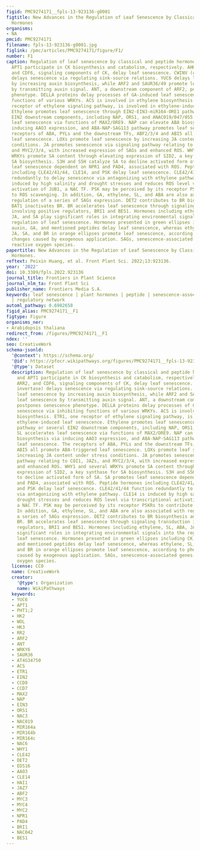 ```yaml
---
figid: PMC9274171__fpls-13-923136-g0001
figtitle: New Advances in the Regulation of Leaf Senescence by Classical and Peptide
  Hormones
organisms:
- NA
pmcid: PMC9274171
filename: fpls-13-923136-g0001.jpg
figlink: /pmc/articles/PMC9274171/figure/F1/
number: F1
caption: Regulation of leaf senescence by classical and peptide hormones. IPT and
  APT1 participate in CK biosynthesis and catabolism, respectively. AHK2/3/4, ARR2,
  and CDF6, signaling components of CK, delay leaf senescence. CWINV (cell-wall invertase)
  delays senescence via regulating sink-source relations. YUC6 delays leaf senescence
  by increasing auxin biosynthesis, while ARF2 and SAUR36/49 promote leaf senescence
  by transmitting auxin signal. ANT, a downstream component of ARF2, postpones senescence
  phenotype. DELLA proteins delay processes of GA-induced leaf senescence via inhibiting
  functions of various WRKYs. ACS is involved in ethylene biosynthesis. ETR1, one
  receptor of ethylene signaling pathway, is involved in ethylene-induced leaf senescence.
  Ethylene promotes leaf senescence through EIN2-EIN3-miR164-ORE1 pathway or several
  EIN2 downstream components, including NAP, ORS1, and ANAC019/047/055. SL accelerates
  leaf senescence via functions of MAX2/ORE9. NAP can elevate ABA biosynthesis via
  inducing AAO3 expression, and ABA-NAP-SAG113 pathway promotes leaf senescence. The
  receptors of ABA, PYLs and the downstream TFs, ABF2/3/4 and ABI5 all promote ABA-triggered
  leaf senescence. LOXs promote leaf senescence by increasing JA content under stress
  conditions. JA promotes senescence via signaling pathway relating to COI1, JAZs,
  and MYC2/3/4, with increased expression of SAGs and enhanced ROS. WHY1 and several
  WRKYs promote SA content through elevating expression of SID2, a key synthase for
  SA biosynthesis. S3H and S5H catalyze SA to decline activated form of SA. SA promotes
  leaf senescence dependent on NPR1 and PAD4, associated with ROS. Peptide hormones
  including CLE42/41/44, CLE14, and PSK delay leaf senescence. CLE42/41/44 function
  redundantly to delay senescence via antagonizing with ethylene pathway. CLE14 is
  induced by high salinity and drought stresses and reduces ROS level via transcriptional
  activation of JUB1, a NAC TF. PSK may be perceived by its receptor PSKRs to contribute
  to ROS scavenging. In addition, GA, ethylene, SL, and ABA are also associated with
  regulation of a series of SAGs expression. DET2 contributes to BR biosynthesis and
  BAT1 inactivates BR. BR accelerates leaf senescence through signaling transduction
  involving positive regulators, BRI1 and BES1. Hormones including ethylene, SL, ABA,
  JA, and SA play significant roles in integrating environmental signals into the
  regulation of leaf senescence. Hormones presented in green ellipses including CK,
  auxin, GA, and mentioned peptides delay leaf senescence, whereas ethylene, SL, ABA,
  JA, SA, and BR in orange ellipses promote leaf senescence, according to phenotypic
  changes caused by exogenous application. SAGs, senescence-associated genes; ROS,
  reactive oxygen species.
papertitle: New Advances in the Regulation of Leaf Senescence by Classical and Peptide
  Hormones.
reftext: Peixin Huang, et al. Front Plant Sci. 2022;13:923136.
year: '2022'
doi: 10.3389/fpls.2022.923136
journal_title: Frontiers in Plant Science
journal_nlm_ta: Front Plant Sci
publisher_name: Frontiers Media S.A.
keywords: leaf senescence | plant hormones | peptide | senescence-associated gene
  | regulatory network
automl_pathway: 0.6982658
figid_alias: PMC9274171__F1
figtype: Figure
organisms_ner:
- Arabidopsis thaliana
redirect_from: /figures/PMC9274171__F1
ndex: ''
seo: CreativeWork
schema-jsonld:
  '@context': https://schema.org/
  '@id': https://pfocr.wikipathways.org/figures/PMC9274171__fpls-13-923136-g0001.html
  '@type': Dataset
  description: Regulation of leaf senescence by classical and peptide hormones. IPT
    and APT1 participate in CK biosynthesis and catabolism, respectively. AHK2/3/4,
    ARR2, and CDF6, signaling components of CK, delay leaf senescence. CWINV (cell-wall
    invertase) delays senescence via regulating sink-source relations. YUC6 delays
    leaf senescence by increasing auxin biosynthesis, while ARF2 and SAUR36/49 promote
    leaf senescence by transmitting auxin signal. ANT, a downstream component of ARF2,
    postpones senescence phenotype. DELLA proteins delay processes of GA-induced leaf
    senescence via inhibiting functions of various WRKYs. ACS is involved in ethylene
    biosynthesis. ETR1, one receptor of ethylene signaling pathway, is involved in
    ethylene-induced leaf senescence. Ethylene promotes leaf senescence through EIN2-EIN3-miR164-ORE1
    pathway or several EIN2 downstream components, including NAP, ORS1, and ANAC019/047/055.
    SL accelerates leaf senescence via functions of MAX2/ORE9. NAP can elevate ABA
    biosynthesis via inducing AAO3 expression, and ABA-NAP-SAG113 pathway promotes
    leaf senescence. The receptors of ABA, PYLs and the downstream TFs, ABF2/3/4 and
    ABI5 all promote ABA-triggered leaf senescence. LOXs promote leaf senescence by
    increasing JA content under stress conditions. JA promotes senescence via signaling
    pathway relating to COI1, JAZs, and MYC2/3/4, with increased expression of SAGs
    and enhanced ROS. WHY1 and several WRKYs promote SA content through elevating
    expression of SID2, a key synthase for SA biosynthesis. S3H and S5H catalyze SA
    to decline activated form of SA. SA promotes leaf senescence dependent on NPR1
    and PAD4, associated with ROS. Peptide hormones including CLE42/41/44, CLE14,
    and PSK delay leaf senescence. CLE42/41/44 function redundantly to delay senescence
    via antagonizing with ethylene pathway. CLE14 is induced by high salinity and
    drought stresses and reduces ROS level via transcriptional activation of JUB1,
    a NAC TF. PSK may be perceived by its receptor PSKRs to contribute to ROS scavenging.
    In addition, GA, ethylene, SL, and ABA are also associated with regulation of
    a series of SAGs expression. DET2 contributes to BR biosynthesis and BAT1 inactivates
    BR. BR accelerates leaf senescence through signaling transduction involving positive
    regulators, BRI1 and BES1. Hormones including ethylene, SL, ABA, JA, and SA play
    significant roles in integrating environmental signals into the regulation of
    leaf senescence. Hormones presented in green ellipses including CK, auxin, GA,
    and mentioned peptides delay leaf senescence, whereas ethylene, SL, ABA, JA, SA,
    and BR in orange ellipses promote leaf senescence, according to phenotypic changes
    caused by exogenous application. SAGs, senescence-associated genes; ROS, reactive
    oxygen species.
  license: CC0
  name: CreativeWork
  creator:
    '@type': Organization
    name: WikiPathways
  keywords:
  - YUC6
  - APT1
  - PHT1;2
  - HK2
  - WOL
  - HK3
  - RR2
  - ARF2
  - ANT
  - WRKY6
  - SAUR36
  - AT4G34750
  - ACS
  - ETR1
  - EIN2
  - CCD8
  - CCD7
  - MAX2
  - NAP
  - EIN3
  - ORS1
  - NAC3
  - NAC019
  - MIR164a
  - MIR164b
  - MIR164c
  - NAC6
  - WHY1
  - CLE42
  - DET2
  - EDS16
  - AAO3
  - CLE14
  - HAI1
  - JAZ7
  - ABF2
  - MYC3
  - MYC4
  - MYC2
  - NPR1
  - PAD4
  - BRI1
  - NAC042
  - BES1
---
```

